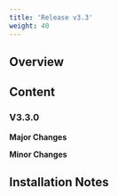 ```yaml
---
title: 'Release v3.3'
weight: 40
---
```


## Overview


## Content


### V3.3.0
**Major Changes**


**Minor Changes**


## Installation Notes

